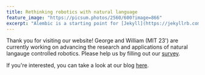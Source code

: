 ```yaml
---
title: Rethinking robotics with natural language
feature_image: "https://picsum.photos/2560/600?image=866"
excerpt: "Alembic is a starting point for [Jekyll](https://jekyllrb.com/) projects. Rather than starting from scratch, this boilerplate is designed to get the ball rolling immediately. Install it, configure it, tweak it, push it."
---
```


Thank you for visiting our website! George and William (MIT 23') are currently working on advancing the research and applications of natural langauge controlled robotics. Please help us by filling out our [survey](https://www.youtube.com/watch?v=dQw4w9WgXcQ "this survey").

If you're interested, you can take a look at our blog [here](blog "here"). 
